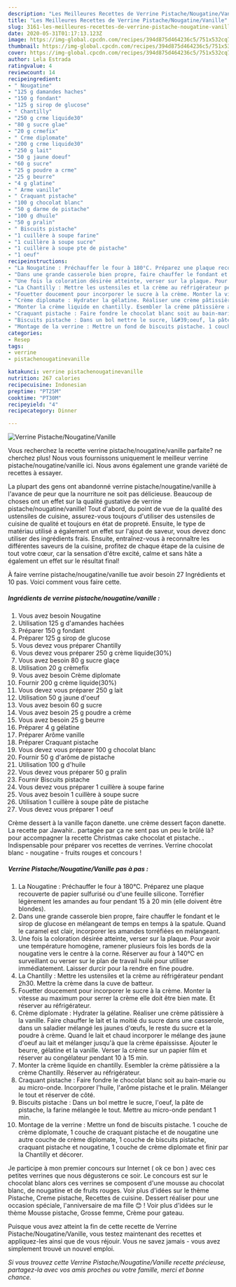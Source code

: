 ```yaml
---
description: "Les Meilleures Recettes de Verrine Pistache/Nougatine/Vanille"
title: "Les Meilleures Recettes de Verrine Pistache/Nougatine/Vanille"
slug: 3161-les-meilleures-recettes-de-verrine-pistache-nougatine-vanille
date: 2020-05-31T01:17:13.123Z
image: https://img-global.cpcdn.com/recipes/394d875d464236c5/751x532cq70/verrine-pistachenougatinevanille-photo-principale-de-la-recette.jpg
thumbnail: https://img-global.cpcdn.com/recipes/394d875d464236c5/751x532cq70/verrine-pistachenougatinevanille-photo-principale-de-la-recette.jpg
cover: https://img-global.cpcdn.com/recipes/394d875d464236c5/751x532cq70/verrine-pistachenougatinevanille-photo-principale-de-la-recette.jpg
author: Lela Estrada
ratingvalue: 4
reviewcount: 14
recipeingredient:
- " Nougatine"
- "125 g damandes haches"
- "150 g fondant"
- "125 g sirop de glucose"
- " Chantilly"
- "250 g crme liquide30"
- "80 g sucre glae"
- "20 g crmefix"
- " Crme diplomate"
- "200 g crme liquide30"
- "250 g lait"
- "50 g jaune doeuf"
- "60 g sucre"
- "25 g poudre a crme"
- "25 g beurre"
- "4 g glatine"
- " Arme vanille"
- " Craquant pistache"
- "100 g chocolat blanc"
- "50 g darme de pistache"
- "100 g dhuile"
- "50 g pralin"
- " Biscuits pistache"
- "1 cuillère à soupe farine"
- "1 cuillère à soupe sucre"
- "1 cuillère à soupe pte de pistache"
- "1 oeuf"
recipeinstructions:
- "La Nougatine : Préchauffer le four à 180°C. Préparez une plaque recouverte de papier sulfurisé ou d&#39;une feuille silicone. Torréfier légèrement les amandes au four pendant 15 à 20 min (elle doivent être blondes)."
- "Dans une grande casserole bien propre, faire chauffer le fondant et le sirop de glucose en mélangeant de temps en temps à la spatule. Quand le caramel est clair, incorporer les amandes torréfiées en mélangeant."
- "Une fois la coloration désirée atteinte, verser sur la plaque. Pour avoir une température homogène, ramener plusieurs fois les bords de la nougatine vers le centre à la corne. Réserver au four à 140°C en surveillant ou verser sur le plan de travail huilé pour utiliser immédiatement. Laisser durcir pour la rendre en fine poudre."
- "La Chantilly : Mettre les ustensiles et la crème au réfrigérateur pendant 2h30. Mettre la crème dans la cuve de batteur."
- "Fouetter doucement pour incorporer le sucre à la crème. Monter la vitesse au maximum pour serrer la crème elle doit être bien mate. Et réserver au réfrigérateur."
- "Crème diplomate : Hydrater la gélatine. Réaliser une crème pâtissière à la vanille. Faire chauffer le lait et la moitié du sucre dans une casserole, dans un saladier mélangé les jaunes d&#39;œufs, le reste du sucre et la poudre à crème. Quand le lait et chaud incorporer le mélange des jaune d&#39;oeuf au lait et mélanger jusqu&#39;à que la crème épaississe. Ajouter le beurre, gélatine et la vanille. Verser la crème sur un papier film et réserver au congélateur pendant 10 à 15 min."
- "Monter la crème liquide en chantilly. Esembler la crème pâtissière a la crème Chantilly. Réserver au réfrigérateur."
- "Craquant pistache : Faire fondre le chocolat blanc soit au bain-marie ou au micro-onde. Incorporer l&#39;huile, l&#39;arôme pistache et le pralin. Mélanger le tout et réserver de côté."
- "Biscuits pistache : Dans un bol mettre le sucre, l&#39;oeuf, la pâte de pistache, la farine mélangée le tout. Mettre au micro-onde pendant 1 min."
- "Montage de la verrine : Mettre un fond de biscuits pistache. 1 couche de crème diplomate, 1 couche de craquant pistache et de nougatine une autre couche de crème diplomate, 1 couche de biscuits pistache, craquant pistache et nougatine, 1 couche de crème diplomate et finir par la Chantilly et décorer."
categories:
- Resep
tags:
- verrine
- pistachenougatinevanille

katakunci: verrine pistachenougatinevanille 
nutrition: 267 calories
recipecuisine: Indonesian
preptime: "PT25M"
cooktime: "PT30M"
recipeyield: "4"
recipecategory: Dinner

---
```



![Verrine Pistache/Nougatine/Vanille](https://img-global.cpcdn.com/recipes/394d875d464236c5/751x532cq70/verrine-pistachenougatinevanille-photo-principale-de-la-recette.jpg)

Vous recherchez la recette verrine pistache/nougatine/vanille parfaite? ne cherchez plus! Nous vous fournissons uniquement le meilleur verrine pistache/nougatine/vanille ici. Nous avons également une grande variété de recettes à essayer.

La plupart des gens ont abandonné verrine pistache/nougatine/vanille à l'avance de peur que la nourriture ne soit pas délicieuse. Beaucoup de choses ont un effet sur la qualité gustative de verrine pistache/nougatine/vanille! Tout d'abord, du point de vue de la qualité des ustensiles de cuisine, assurez-vous toujours d'utiliser des ustensiles de cuisine de qualité et toujours en état de propreté. Ensuite, le type de matériau utilisé a également un effet sur l'ajout de saveur, vous devez donc utiliser des ingrédients frais. Ensuite, entraînez-vous à reconnaître les différentes saveurs de la cuisine, profitez de chaque étape de la cuisine de tout votre cœur, car la sensation d'être excité, calme et sans hâte a également un effet sur le résultat final!

<!--inarticleads1-->

À faire verrine pistache/nougatine/vanille tue avoir besoin 27 Ingrédients et 10 pas. Voici comment vous faire cette.

##### Ingrédients de verrine pistache/nougatine/vanille :

1. Vous avez besoin  Nougatine
1. Utilisation 125 g d&#39;amandes hachées
1. Préparer 150 g fondant
1. Préparer 125 g sirop de glucose
1. Vous devez vous préparer  Chantilly
1. Vous devez vous préparer 250 g crème liquide(30%)
1. Vous avez besoin 80 g sucre glaçe
1. Utilisation 20 g crèmefix
1. Vous avez besoin  Crème diplomate
1. Fournir 200 g crème liquide(30%)
1. Vous devez vous préparer 250 g lait
1. Utilisation 50 g jaune d&#39;oeuf
1. Vous avez besoin 60 g sucre
1. Vous avez besoin 25 g poudre a crème
1. Vous avez besoin 25 g beurre
1. Préparer 4 g gélatine
1. Préparer  Arôme vanille
1. Préparer  Craquant pistache
1. Vous devez vous préparer 100 g chocolat blanc
1. Fournir 50 g d&#39;arôme de pistache
1. Utilisation 100 g d&#39;huile
1. Vous devez vous préparer 50 g pralin
1. Fournir  Biscuits pistache
1. Vous devez vous préparer 1 cuillère à soupe farine
1. Vous avez besoin 1 cuillère à soupe sucre
1. Utilisation 1 cuillère à soupe pâte de pistache
1. Vous devez vous préparer 1 oeuf


Crème dessert à la vanille façon danette. une crème dessert façon danette. La recette par Jawahir.. partagée par ça ne sent pas un peu le brûlé là? pour accompagner la recette Christmas cake chocolat et pistache. . Indispensable pour préparer vos recettes de verrines. Verrine chocolat blanc - nougatine - fruits rouges et concours ! 

<!--inarticleads2-->

##### Verrine Pistache/Nougatine/Vanille pas à pas :

1. La Nougatine : Préchauffer le four à 180°C. Préparez une plaque recouverte de papier sulfurisé ou d&#39;une feuille silicone. Torréfier légèrement les amandes au four pendant 15 à 20 min (elle doivent être blondes).
1. Dans une grande casserole bien propre, faire chauffer le fondant et le sirop de glucose en mélangeant de temps en temps à la spatule. Quand le caramel est clair, incorporer les amandes torréfiées en mélangeant.
1. Une fois la coloration désirée atteinte, verser sur la plaque. Pour avoir une température homogène, ramener plusieurs fois les bords de la nougatine vers le centre à la corne. Réserver au four à 140°C en surveillant ou verser sur le plan de travail huilé pour utiliser immédiatement. Laisser durcir pour la rendre en fine poudre.
1. La Chantilly : Mettre les ustensiles et la crème au réfrigérateur pendant 2h30. Mettre la crème dans la cuve de batteur.
1. Fouetter doucement pour incorporer le sucre à la crème. Monter la vitesse au maximum pour serrer la crème elle doit être bien mate. Et réserver au réfrigérateur.
1. Crème diplomate : Hydrater la gélatine. Réaliser une crème pâtissière à la vanille. Faire chauffer le lait et la moitié du sucre dans une casserole, dans un saladier mélangé les jaunes d&#39;œufs, le reste du sucre et la poudre à crème. Quand le lait et chaud incorporer le mélange des jaune d&#39;oeuf au lait et mélanger jusqu&#39;à que la crème épaississe. Ajouter le beurre, gélatine et la vanille. Verser la crème sur un papier film et réserver au congélateur pendant 10 à 15 min.
1. Monter la crème liquide en chantilly. Esembler la crème pâtissière a la crème Chantilly. Réserver au réfrigérateur.
1. Craquant pistache : Faire fondre le chocolat blanc soit au bain-marie ou au micro-onde. Incorporer l&#39;huile, l&#39;arôme pistache et le pralin. Mélanger le tout et réserver de côté.
1. Biscuits pistache : Dans un bol mettre le sucre, l&#39;oeuf, la pâte de pistache, la farine mélangée le tout. Mettre au micro-onde pendant 1 min.
1. Montage de la verrine : Mettre un fond de biscuits pistache. 1 couche de crème diplomate, 1 couche de craquant pistache et de nougatine une autre couche de crème diplomate, 1 couche de biscuits pistache, craquant pistache et nougatine, 1 couche de crème diplomate et finir par la Chantilly et décorer.


Je participe à mon premier concours sur Internet ( ok ce bon ) avec ces petites verrines que nous dégusterons ce soir. Le concours est sur le chocolat blanc alors ces verrines se composent d&#39;une mousse au chocolat blanc, de nougatine et de fruits rouges. Voir plus d&#39;idées sur le thème Pistache, Creme pistache, Recettes de cuisine. Dessert réaliser pour une occasion spéciale, l&#39;anniversaire de ma fille 😊 ! Voir plus d&#39;idées sur le thème Mousse pistache, Grosse femme, Crème pour gateau. 

<!--inarticleads1-->

<p>
Puisque vous avez atteint la fin de cette recette de Verrine Pistache/Nougatine/Vanille, vous testez maintenant des recettes et appliquez-les ainsi que de vous réjouir. Vous ne savez jamais - vous avez simplement trouvé un nouvel emploi.
</p>

<p>
<i>Si vous trouvez cette Verrine Pistache/Nougatine/Vanille recette précieuse, partagez-la avec vos amis proches ou votre famille, merci et bonne chance.</i>
</p>
